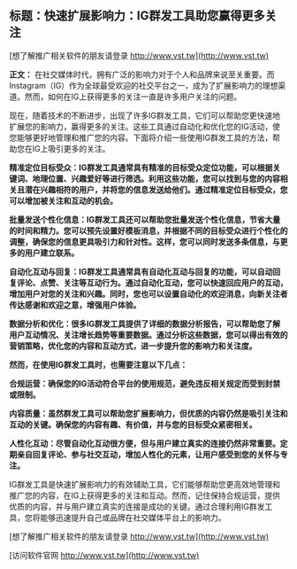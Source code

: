 ## **标题：快速扩展影响力：IG群发工具助您赢得更多关注**

[想了解推广相关软件的朋友请登录 http://www.vst.tw](http://www.vst.tw)

**正文：**
在社交媒体时代，拥有广泛的影响力对于个人和品牌来说至关重要。而Instagram（IG）作为全球最受欢迎的社交平台之一，成为了扩展影响力的理想渠道。然而，如何在IG上获得更多的关注一直是许多用户关注的问题。

现在，随着技术的不断进步，出现了许多IG群发工具，它们可以帮助您更快速地扩展您的影响力，赢得更多的关注。这些工具通过自动化和优化您的IG活动，使您能够更好地管理和推广您的内容。下面将介绍一些使用IG群发工具的方法，帮助您在IG上吸引更多的关注。

**精准定位目标受众：IG群发工具通常具有精准的目标受众定位功能，可以根据关键词、地理位置、兴趣爱好等进行筛选。利用这些功能，您可以找到与您的内容相关且潜在兴趣相符的用户，并将您的信息发送给他们。通过精准定位目标受众，您可以增加被关注和互动的机会。**

**批量发送个性化信息：IG群发工具还可以帮助您批量发送个性化信息，节省大量的时间和精力。您可以预先设置好模板消息，并根据不同的目标受众进行个性化的调整，确保您的信息更具吸引力和针对性。这样，您可以同时发送多条信息，与更多的用户建立联系。**

**自动化互动与回复：IG群发工具通常具有自动化互动与回复的功能，可以自动回复评论、点赞、关注等互动行为。通过自动化互动，您可以快速回应用户的互动，增加用户对您的关注和兴趣。同时，您也可以设置自动化的欢迎消息，向新关注者传达感谢和欢迎之意，增强用户体验。**

**数据分析和优化：很多IG群发工具提供了详细的数据分析报告，可以帮助您了解用户互动情况、关注增长趋势等重要数据。通过分析这些数据，您可以得出有效的营销策略，优化您的内容和互动方式，进一步提升您的影响力和关注度。**

**然而，在使用IG群发工具时，也需要注意以下几点：**

**合规运营：确保您的IG活动符合平台的使用规范，避免违反相关规定而受到封禁或限制。**

**内容质量：虽然群发工具可以帮助您扩展影响力，但优质的内容仍然是吸引关注和互动的关键。确保您的内容有趣、有价值，并与您的目标受众紧密相关。**

**人性化互动：尽管自动化互动很方便，但与用户建立真实的连接仍然非常重要。定期亲自回复评论、参与社交互动，增加人性化的元素，让用户感受到您的关怀与专注。**

IG群发工具是快速扩展影响力的有效辅助工具，它们能够帮助您更高效地管理和推广您的内容，在IG上获得更多的关注和互动。然而，记住保持合规运营，提供优质的内容，并与用户建立真实的连接是成功的关键。通过合理利用IG群发工具，您将能够迅速提升自己或品牌在社交媒体平台上的影响力。

[想了解推广相关软件的朋友请登录 http://www.vst.tw](http://www.vst.tw)


[访问软件官网 http://www.vst.tw](http://www.vst.tw)

